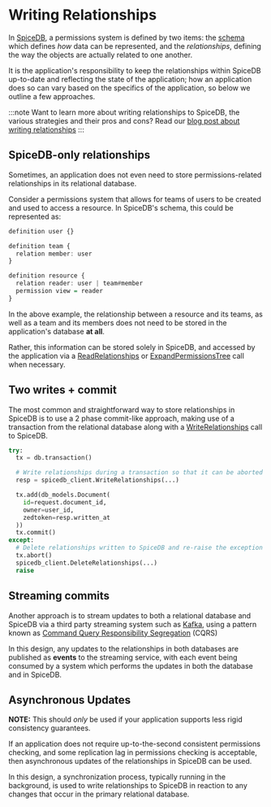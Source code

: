# Writing Relationships

In [SpiceDB], a permissions system is defined by two items: the [schema] which defines *how* data can be represented, and the *relationships*, defining the way the objects are actually related to one another.

[schema]: /guides/schema
[SpiceDB]: https://github.com/authzed/spicedb

It is the application's responsibility to keep the relationships within SpiceDB up-to-date and reflecting the state of the application; how an application does so can vary based on the specifics of the application, so below we outline a few approaches.

:::note
Want to learn more about writing relationships to SpiceDB, the various strategies and their pros and cons? Read our [blog post about writing relationships]
:::

[blog post about writing relationships]: https://authzed.com/blog/writing-relationships-to-spicedb/

## SpiceDB-only relationships

Sometimes, an application does not even need to store permissions-related relationships in its relational database.

Consider a permissions system that allows for teams of users to be created and used to access a resource.
In SpiceDB's schema, this could be represented as:

```haskell
definition user {}

definition team {
  relation member: user
}

definition resource {
  relation reader: user | team#member
  permission view = reader
}
```

In the above example, the relationship between a resource and its teams, as well as a team and its members does not need to be stored in the application's database **at all**.

Rather, this information can be stored solely in SpiceDB, and accessed by the application via a [ReadRelationships] or [ExpandPermissionsTree] call when necessary.

[ReadRelationships]: https://buf.build/authzed/api/docs/main:authzed.api.v1#ReadRelationships
[ExpandPermissionsTree]: https://buf.build/authzed/api/docs/main:authzed.api.v1#ExpandPermissionTree

## Two writes + commit

The most common and straightforward way to store relationships in SpiceDB is to use a 2 phase commit-like approach, making use of a transaction from the relational database along with a [WriteRelationships] call to SpiceDB.

[WriteRelationships]: https://buf.build/authzed/api/docs/main:authzed.api.v1#WriteRelationships

```python title='Example of a 2PC-like approach'
try:
  tx = db.transaction()

  # Write relationships during a transaction so that it can be aborted on exception
  resp = spicedb_client.WriteRelationships(...) 

  tx.add(db_models.Document(
    id=request.document_id,
    owner=user_id,
    zedtoken=resp.written_at
  )) 
  tx.commit() 
except:
  # Delete relationships written to SpiceDB and re-raise the exception
  tx.abort()
  spicedb_client.DeleteRelationships(...)
  raise
```

## Streaming commits

Another approach is to stream updates to both a relational database and SpiceDB via a third party streaming system such as [Kafka], using a pattern known as [Command Query Responsibility Segregation] (CQRS)

[Kafka]: https://kafka.apache.org/
[Command Query Responsibility Segregation]: https://www.confluent.io/blog/event-sourcing-cqrs-stream-processing-apache-kafka-whats-connection/

In this design, any updates to the relationships in both databases are published as **events** to the streaming service, with each event being consumed by a system which performs the updates in both the database and in SpiceDB.

## Asynchronous Updates

**NOTE:** This should *only* be used if your application supports less rigid consistency guarantees.

If an application does not require up-to-the-second consistent permissions checking, and some replication lag in permissions checking is acceptable, then asynchronous updates of the relationships in SpiceDB can be used.

In this design, a synchronization process, typically running in the background, is used to write relationships to SpiceDB in reaction to any changes that occur in the primary relational database.
